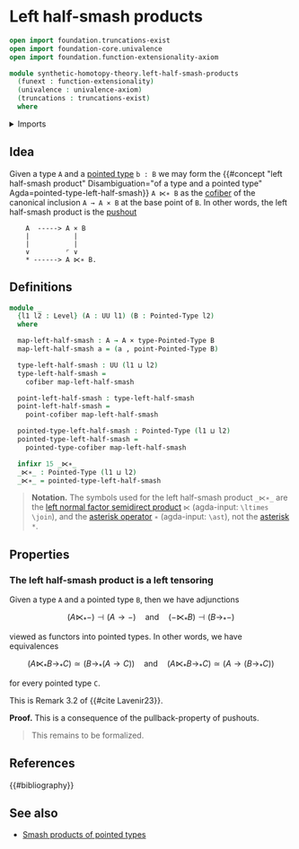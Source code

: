# Left half-smash products

```agda
open import foundation.truncations-exist
open import foundation-core.univalence
open import foundation.function-extensionality-axiom

module synthetic-homotopy-theory.left-half-smash-products
  (funext : function-extensionality)
  (univalence : univalence-axiom)
  (truncations : truncations-exist)
  where
```

<details><summary>Imports</summary>

```agda
open import foundation.cartesian-product-types funext univalence
open import foundation.dependent-pair-types
open import foundation.universe-levels

open import structured-types.pointed-types

open import synthetic-homotopy-theory.cofibers-of-maps funext univalence truncations
```

</details>

## Idea

Given a type `A` and a [pointed type](structured-types.pointed-types.md) `b : B`
we may form the
{{#concept "left half-smash product" Disambiguation="of a type and a pointed type" Agda=pointed-type-left-half-smash}}
`A ⋉∗ B` as the [cofiber](synthetic-homotopy-theory.cofibers-of-maps.md) of the
canonical inclusion `A → A × B` at the base point of `B`. In other words, the
left half-smash product is the [pushout](synthetic-homotopy-theory.pushouts.md)

```text
    A  -----> A × B
    |           |
    |           |
    ∨         ⌜ ∨
    * ------> A ⋉∗ B.
```

## Definitions

```agda
module _
  {l1 l2 : Level} (A : UU l1) (B : Pointed-Type l2)
  where

  map-left-half-smash : A → A × type-Pointed-Type B
  map-left-half-smash a = (a , point-Pointed-Type B)

  type-left-half-smash : UU (l1 ⊔ l2)
  type-left-half-smash =
    cofiber map-left-half-smash

  point-left-half-smash : type-left-half-smash
  point-left-half-smash =
    point-cofiber map-left-half-smash

  pointed-type-left-half-smash : Pointed-Type (l1 ⊔ l2)
  pointed-type-left-half-smash =
    pointed-type-cofiber map-left-half-smash

  infixr 15 _⋉∗_
  _⋉∗_ : Pointed-Type (l1 ⊔ l2)
  _⋉∗_ = pointed-type-left-half-smash
```

> **Notation.** The symbols used for the left half-smash product `_⋉∗_` are the
> [left normal factor semidirect product](https://codepoints.net/U+22c9) `⋉`
> (agda-input: `\ltimes` `\join`), and the
> [asterisk operator](https://codepoints.net/U+2217) `∗` (agda-input: `\ast`),
> not the [asterisk](https://codepoints.net/U+002A) `*`.

## Properties

### The left half-smash product is a left tensoring

Given a type `A` and a pointed type `B`, then we have adjunctions

$$
  (A ⋉_* -) ⊣ (A → -) \quad\text{and}\quad (- ⋉_* B) ⊣ (B →_* -)
$$

viewed as functors into pointed types. In other words, we have equivalences

$$
  (A ⋉_* B →_* C) ≃ (B →_* (A → C)) \quad\text{and}\quad (A ⋉_* B →_* C) ≃ (A → (B →_* C))
$$

for every pointed type `C`.

This is Remark 3.2 of {{#cite Lavenir23}}.

**Proof.** This is a consequence of the pullback-property of pushouts.

> This remains to be formalized.

## References

{{#bibliography}}

## See also

- [Smash products of pointed types](synthetic-homotopy-theory.smash-products-of-pointed-types.md)
